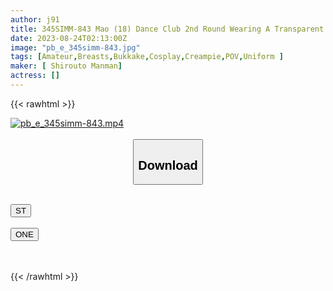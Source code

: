 ```yaml
---
author: j91
title: 345SIMM-843 Mao (18) Dance Club 2nd Round Wearing A Transparent Maid Costume] [Cum In The Intense Piss Sleeping Back With Pressure On The Back Of The Vagina → The Last Is A Rich Facial]
date: 2023-08-24T02:13:00Z
image: "pb_e_345simm-843.jpg"
tags: [Amateur,Breasts,Bukkake,Cosplay,Creampie,POV,Uniform ]
maker: [ Shirouto Manman]
actress: []
---
```



{{< rawhtml >}}

<div class="video" data-videoid="3Gwe2VAZJbTdoxe">
    <a href="javascript:;">
        <img src="https://my.j91.asia/posts/pb_e_345simm-843/pb_e_345simm-843.jpg" width="WIDTH" height="HEIGHT" alt="pb_e_345simm-843.mp4" loading="lazy">
    </a>
</div>

<script type="text/javascript" src="https://j91.asia/asset/on-demand-st.js"></script>

<br>
  <link rel="stylesheet" href="https://j91.asia/asset/bs5.css">
  
  <center>
  <button class="btn btn-primary" type="button" data-bs-toggle="collapse" data-bs-target=".multi-collapse" aria-expanded="false" aria-controls="multiCollapseExample1 multiCollapseExample2"><h2>Download</h2></button></center>
</p>
<div class="row">
  <div class="col">
    <div class="collapse multi-collapse" id="multiCollapseExample1">
      <div class="card card-body">
	      	      <br>
<div class="buttons">  
<a href="https://streamtape.to/v/3Gwe2VAZJbTdoxe"><button class="btn-hover color-3"><i class="fa fa-download"></i> ST</button></a></div>
    </div>
  </div>
</div>
  <div class="col">
    <div class="collapse multi-collapse" id="multiCollapseExample2">
      <div class="card card-body">
	      <br>
<div class="buttons">
    <a href="https://oneupload.to/v89oqyslz8d8"><button class="btn-hover color-9"><i class="fa fa-download"></i> ONE</button></a></div>
<br><br>
      </div>
    </div>
  </div>
</div>

{{< /rawhtml >}}
